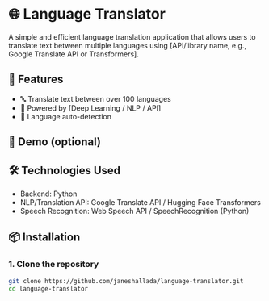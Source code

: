 # 🌐 Language Translator

A simple and efficient language translation application that allows users to translate text between multiple languages using [API/library name, e.g., Google Translate API or Transformers].

## 🚀 Features

- 🔤 Translate text between over 100 languages
- 🧠 Powered by [Deep Learning / NLP / API]
- 💬 Language auto-detection

## 📸 Demo (optional)


## 🛠️ Technologies Used
- Backend: Python
- NLP/Translation API: Google Translate API / Hugging Face Transformers
- Speech Recognition: Web Speech API / SpeechRecognition (Python)


## 📦 Installation

### 1. Clone the repository
```bash
git clone https://github.com/janeshallada/language-translator.git
cd language-translator
